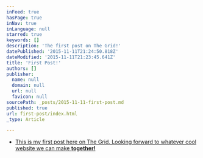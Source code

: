 ```yaml
---
inFeed: true
hasPage: true
inNav: true
inLanguage: null
starred: true
keywords: []
description: 'The first post on The Grid!'
datePublished: '2015-11-11T21:24:50.818Z'
dateModified: '2015-11-11T21:23:45.641Z'
title: 'First Post!'
authors: []
publisher:
  name: null
  domain: null
  url: null
  favicon: null
sourcePath: _posts/2015-11-11-first-post.md
published: true
url: first-post/index.html
_type: Article

---
```

* [This is my first post here on The Grid. Looking forward to whatever cool website we can make **together!**][0]

[0]: apple.com
